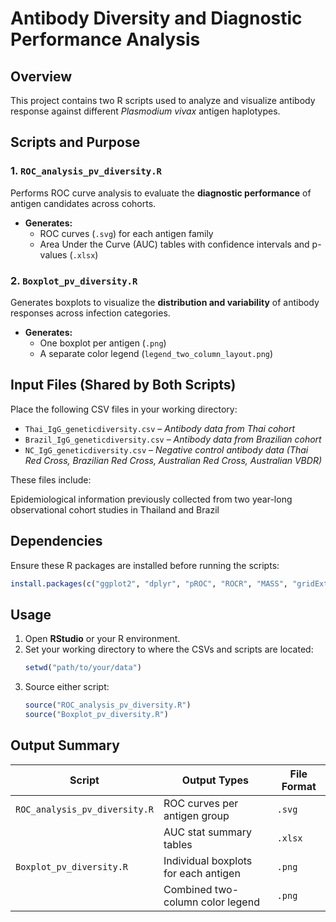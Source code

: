 # Antibody Diversity and Diagnostic Performance Analysis

## Overview
This project contains two R scripts used to analyze and visualize antibody response against different *Plasmodium vivax* antigen haplotypes.

## Scripts and Purpose

### 1. `ROC_analysis_pv_diversity.R`
Performs ROC curve analysis to evaluate the **diagnostic performance** of antigen candidates across cohorts.

- **Generates:**
  - ROC curves (`.svg`) for each antigen family
  - Area Under the Curve (AUC) tables with confidence intervals and p-values (`.xlsx`)


### 2. `Boxplot_pv_diversity.R`
Generates boxplots to visualize the **distribution and variability** of antibody responses across infection categories.

- **Generates:**
  - One boxplot per antigen (`.png`)
  - A separate color legend (`legend_two_column_layout.png`)


## Input Files (Shared by Both Scripts)

Place the following CSV files in your working directory:

- `Thai_IgG_geneticdiversity.csv` – *Antibody data from Thai cohort*
- `Brazil_IgG_geneticdiversity.csv` – *Antibody data from Brazilian cohort*
- `NC_IgG_geneticdiversity.csv` – *Negative control antibody data (Thai Red Cross, Brazilian Red Cross, Australian Red Cross, Australian VBDR)*

These files include:

Epidemiological information previously collected from two year-long observational cohort studies in Thailand and Brazil


## Dependencies

Ensure these R packages are installed before running the scripts:
```r
install.packages(c("ggplot2", "dplyr", "pROC", "ROCR", "MASS", "gridExtra", "writexl", "svglite"))
```

## Usage

1. Open **RStudio** or your R environment.
2. Set your working directory to where the CSVs and scripts are located:
   ```r
   setwd("path/to/your/data")
   ```
3. Source either script:
   ```r
   source("ROC_analysis_pv_diversity.R")
   source("Boxplot_pv_diversity.R")
   ```

## Output Summary

| Script                    | Output Types                          | File Format        |
|--------------------------|----------------------------------------|--------------------|
| `ROC_analysis_pv_diversity.R` | ROC curves per antigen group            | `.svg`             |
|                          | AUC stat summary tables                     | `.xlsx`            |
| `Boxplot_pv_diversity.R`     | Individual boxplots for each antigen    | `.png`             |
|                          | Combined two-column color legend       | `.png`             |



